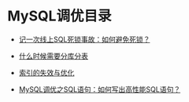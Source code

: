 # MySQL调优目录



- [记一次线上SQL死锁事故：如何避免死锁？](/调优/MySQL调优/记一次线上SQL死锁事故：如何避免死锁？.md)

  

- [什么时候需要分库分表](/调优/MySQL调优/什么时候需要分库分表.md)

  

- [索引的失效与优化](/调优/MySQL调优/MySQL调优之索引：索引的失效与优化.md)

  

- [MySQL调优之SQL语句：如何写出高性能SQL语句？](/调优/MySQL调优/MySQL调优之SQL语句：如何写出高性能SQL语句？.md)

